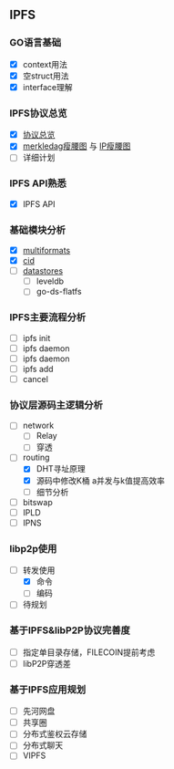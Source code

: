 ## IPFS

### GO语言基础
- [x] context用法
- [x] 空struct用法
- [x] interface理解

### IPFS协议总览
- [x] [协议总览](https://github.com/ipfs/specs/tree/master/architecture)
- [x] [merkledag瘦腰图](https://github.com/ipfs/specs/blob/master/merkledag/mdag.waist.png) 与 [IP瘦腰图](https://github.com/ipfs/specs/blob/master/merkledag/ip.waist.png)
- [ ] 详细计划

### IPFS API熟悉
- [x] IPFS API

### 基础模块分析
- [x] [multiformats](https://gitlab.com/waynewyang/ipfs/blob/master/doc/multiformat.md)
- [x] [cid](https://gitlab.com/waynewyang/ipfs/blob/master/doc/cid.md)
- [ ] [datastores](https://gitlab.com/waynewyang/ipfs/blob/master/doc/datastores.md)
	- [ ] leveldb
	- [ ] go-ds-flatfs

### IPFS主要流程分析
- [ ] ipfs init
- [ ] ipfs daemon
- [ ] ipfs daemon
- [ ] ipfs add
- [ ] cancel

### 协议层源码主逻辑分析
- [ ] network
	- [ ] Relay
	- [ ] 穿透
- [ ] routing
	- [x] DHT寻址原理
	- [x] 源码中修改K桶 a并发与k值提高效率
	- [ ] 细节分析
- [ ] bitswap
- [ ] IPLD
- [ ] IPNS

### libp2p使用
- [ ] 转发使用
	- [x] 命令
	- [ ] 编码
- [ ] 待规划

### 基于IPFS&libP2P协议完善度
- [ ] 指定单目录存储，FILECOIN提前考虑
- [ ] libP2P穿透差

### 基于IPFS应用规划
- [ ] 先河网盘
- [ ] 共享圈
- [ ] 分布式鉴权云存储
- [ ] 分布式聊天
- [ ] VIPFS